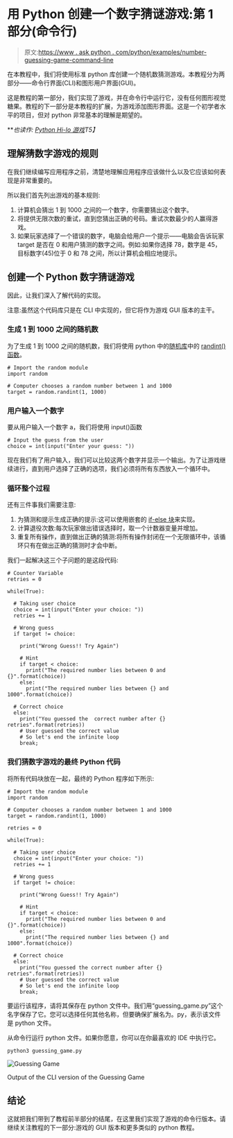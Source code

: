 # 用 Python 创建一个数字猜谜游戏:第 1 部分(命令行)

> 原文:[https://www . ask python . com/python/examples/number-guessing-game-command-line](https://www.askpython.com/python/examples/number-guessing-game-command-line)

在本教程中，我们将使用标准 python 库创建一个随机数猜测游戏。本教程分为两部分——命令行界面(CLI)和图形用户界面(GUI)。

这是教程的第一部分，我们实现了游戏，并在命令行中运行它，没有任何图形视觉糖果。教程的下一部分是本教程的扩展，为游戏添加图形界面。这是一个初学者水平的项目，但对 python 非常基本的理解是期望的。

***也读作: [Python Hi-lo 游戏](https://www.askpython.com/python/examples/pygame-graphical-hi-lo-game)*T5】**

## 理解猜数字游戏的规则

在我们继续编写应用程序之前，清楚地理解应用程序应该做什么以及它应该如何表现是非常重要的。

所以我们首先列出游戏的基本规则:

1.  计算机会猜出 1 到 1000 之间的一个数字，你需要猜出这个数字。
2.  将提供无限次数的重试，直到您猜出正确的号码。重试次数最少的人赢得游戏。
3.  如果玩家选择了一个错误的数字，电脑会给用户一个提示——电脑会告诉玩家 target 是否在 0 和用户猜测的数字之间。例如:如果你选择 78，数字是 45，目标数字(45)位于 0 和 78 之间，所以计算机会相应地提示。

## 创建一个 Python 数字猜谜游戏

因此，让我们深入了解代码的实现。

注意:虽然这个代码库只是在 CLI 中实现的，但它将作为游戏 GUI 版本的主干。

### 生成 1 到 1000 之间的随机数

为了生成 1 到 1000 之间的随机数，我们将使用 python 中的[随机库](https://www.askpython.com/python-modules/python-random-module-generate-random-numbers-sequences)中的 [randint()函数](https://www.askpython.com/python-modules/python-randint-method)。

```
# Import the random module
import random

# Computer chooses a random number between 1 and 1000
target = random.randint(1, 1000)

```

### 用户输入一个数字

要从用户输入一个数字 a，我们将使用 input()函数

```
# Input the guess from the user
choice = int(input("Enter your guess: "))

```

现在我们有了用户输入，我们可以比较这两个数字并显示一个输出。为了让游戏继续进行，直到用户选择了正确的选项，我们必须将所有东西放入一个循环中。

### 循环整个过程

还有三件事我们需要注意:

1.  为猜测和提示生成正确的提示:这可以使用嵌套的 [if-else 块](https://www.askpython.com/python/python-if-else-elif-statement)来实现。
2.  计算退役次数:每次玩家做出错误选择时，取一个计数器变量并增加。
3.  重复所有操作，直到做出正确的猜测:将所有操作封闭在一个无限循环中，该循环只有在做出正确的猜测时才会中断。

我们一起解决这三个子问题的是这段代码:

```
# Counter Variable
retries = 0

while(True):

  # Taking user choice
  choice = int(input("Enter your choice: "))
  retries += 1

  # Wrong guess
  if target != choice:

    print("Wrong Guess!! Try Again")

    # Hint
    if target < choice:
      print("The required number lies between 0 and {}".format(choice))
    else:
      print("The required number lies between {} and 1000".format(choice))

  # Correct choice
  else:
    print("You guessed the  correct number after {} retries".format(retries))
    # User guessed the correct value
    # So let's end the infinite loop
    break;

```

### 我们猜数字游戏的最终 Python 代码

将所有代码块放在一起，最终的 Python 程序如下所示:

```
# Import the random module
import random

# Computer chooses a random number between 1 and 1000
target = random.randint(1, 1000)

retries = 0

while(True):

  # Taking user choice
  choice = int(input("Enter your choice: "))
  retries += 1

  # Wrong guess
  if target != choice:

    print("Wrong Guess!! Try Again")

    # Hint
    if target < choice:
      print("The required number lies between 0 and {}".format(choice))
    else:
      print("The required number lies between {} and 1000".format(choice))

  # Correct choice
  else:
    print("You guessed the correct number after {} retries".format(retries))
    # User guessed the correct value
    # So let's end the infinite loop
    break;

```

要运行该程序，请将其保存在 python 文件中。我们用“guessing_game.py”这个名字保存了它。您可以选择任何其他名称，但要确保扩展名为。py，表示该文件是 python 文件。

从命令行运行 python 文件。如果你愿意，你可以在你最喜欢的 IDE 中执行它。

```
python3 guessing_game.py

```

![Guessing Game](../Images/55f90618ef3f566f47d5ce5d30cfb4a6.png)

Output of the CLI version of the Guessing Game

## 结论

这就把我们带到了教程前半部分的结尾，在这里我们实现了游戏的命令行版本。请继续关注教程的下一部分:游戏的 GUI 版本和更多类似的 python 教程。